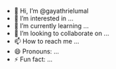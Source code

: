 - 👋 Hi, I’m @gayathrielumal
- 👀 I’m interested in ...
- 🌱 I’m currently learning ...
- 💞️ I’m looking to collaborate on ...
- 📫 How to reach me ...
- 😄 Pronouns: ...
- ⚡ Fun fact: ...

<!---
gayathrielumal/gayathrielumal is a ✨ special ✨ repository because its `README.md` (this file) appears on your GitHub profile.
You can click the Preview link to take a look at your changes.
--->
